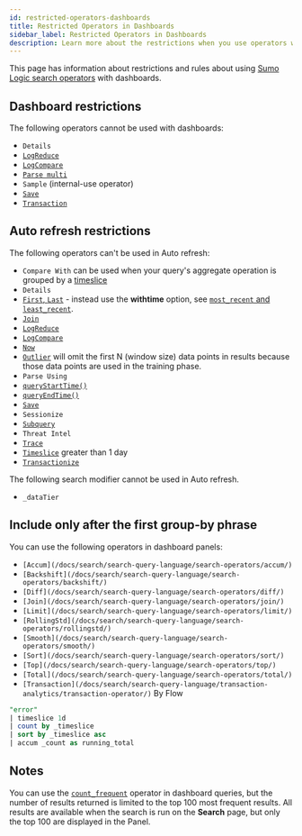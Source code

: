 ```yaml
---
id: restricted-operators-dashboards
title: Restricted Operators in Dashboards
sidebar_label: Restricted Operators in Dashboards
description: Learn more about the restrictions when you use operators with dashboards.
---
```


This page has information about restrictions and rules about using [Sumo Logic search operators](/docs/search/search-query-language) with dashboards.

## Dashboard restrictions

The following operators cannot be used with dashboards:

* `Details`
* [`LogReduce`](/docs/search/logreduce/logreduce-operator)
* [`LogCompare`](/docs/search/logcompare)
* [`Parse multi`](/docs/search/search-query-language/parse-operators/parse-variable-patterns-using-regex/#parse-multi)
* `Sample` (internal-use operator)
* [`Save`](/docs/search/search-query-language/search-operators/save)
* [`Transaction`](/docs/search/search-query-language/transaction-analytics/transaction-operator/)

## Auto refresh restrictions

The following operators can't be used in Auto refresh:

* `Compare With` can be used when your query's aggregate operation is grouped by a [timeslice](/docs/search/search-query-language/search-operators/timeslice)
* `Details`
* [`First`, `Last`](/docs/search/search-query-language/group-aggregate-operators/first-last/) - instead use the **withtime** option, see [`most_recent` and `least_recent`](/docs/search/search-query-language/group-aggregate-operators/most-recent-least-recent).
* [`Join`](/docs/search/search-query-language/search-operators/join/)
* [`LogReduce`](/docs/search/logreduce/logreduce-operator/)
* [`LogCompare`](/docs/search/logcompare/)
* [`Now`](/docs/search/search-query-language/search-operators/now)
* [`Outlier`](/docs/search/search-query-language/search-operators/outlier/) will omit the first N (window size) data points in results because those data points are used in the training phase.
* `Parse Using`
* [`queryStartTime()`](/docs/search/search-query-language/search-operators/querystarttime)
* [`queryEndTime()`](/docs/search/search-query-language/search-operators/queryendtime)
* [`Save`](/docs/search/search-query-language/search-operators/save/)
* `Sessionize`
* [`Subquery`](/docs/search/subqueries)
* `Threat Intel`
* [`Trace`](/docs/search/search-query-language/search-operators/trace)
* [`Timeslice`](/docs/search/search-query-language/search-operators/timeslice) greater than 1 day
* [`Transactionize`](/docs/search/search-query-language/transaction-analytics/transactionize-operator/)

The following search modifier cannot be used in Auto refresh.

* `_dataTier`

## Include only after the first group-by phrase

You can use the following operators in dashboard panels:

* `[Accum](/docs/search/search-query-language/search-operators/accum/)`
* `[Backshift](/docs/search/search-query-language/search-operators/backshift/)`
* `[Diff](/docs/search/search-query-language/search-operators/diff/)`
* `[Join](/docs/search/search-query-language/search-operators/join/)`
* `[Limit](/docs/search/search-query-language/search-operators/limit/)`
* `[RollingStd](/docs/search/search-query-language/search-operators/rollingstd/)`
* `[Smooth](/docs/search/search-query-language/search-operators/smooth/)`
* `[Sort](/docs/search/search-query-language/search-operators/sort/)`
* `[Top](/docs/search/search-query-language/search-operators/top/)`
* `[Total](/docs/search/search-query-language/search-operators/total/)`
* `[Transaction](/docs/search/search-query-language/transaction-analytics/transaction-operator/)` By Flow

```sql title="Example"
"error"
| timeslice 1d
| count by _timeslice
| sort by _timeslice asc
| accum _count as running_total
```

## Notes

You can use the [`count_frequent`](/docs/search/search-query-language/group-aggregate-operators/count-count-distinct-and-count-frequent) operator in dashboard queries, but the number of results returned is limited to the top 100 most frequent results. All results are available when the search is run on the **Search** page, but only the top 100 are displayed in the Panel.
